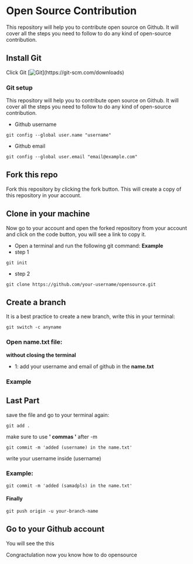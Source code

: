 
# Open Source Contribution

This repository will help you to contribute open source on Github. It will cover all the steps you need to follow to do any kind of open-source contribution.
## Install Git 
   Click Git 
[![Git](https://img.shields.io/badge/👨🏼‍💻Git-000?)](https://git-scm.com/downloads)

### Git setup
This repository will help you to contribute open source on Github. It will cover all the steps you need to follow to do any kind of open-source contribution.
- Github username
```
git config --global user.name "username"
```
- Github email
```
git config --global user.email "email@example.com"
```

## Fork this repo
Fork this repository by clicking the fork button. This will create a copy of this repository in your account.



## Clone in your machine
Now go to your account and open the forked repository from your account and click on the code button, you will see a link to copy it.
- Open a terminal and run the following git command:
**Example**
- step 1
```
git init
```
- step 2
``` 
git clone https://github.com/your-username/opensource.git
```

## Create a branch
It is a best practice to create a new branch,
write this in your terminal:
```
git switch -c anyname
```

### Open name.txt file:
**without closing the terminal**
- 1: add your username and email of github in the **name.txt**
### Example

## Last Part 
save the file and go to your terminal again:
```
git add .
```
make sure to use **' commas '** after -m
```
git commit -m 'added (username) in the name.txt'
```
write your username inside (username)
### Example:
```
git commit -m 'added (samadpls) in the name.txt'
```
#### Finally 
```
git push origin -u your-branch-name
```

## Go to your Github account
You will see the this 

Congractulation now you know how to do opensource 


